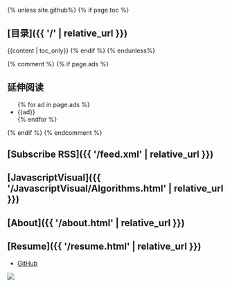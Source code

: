 {% unless site.github%}
{% if page.toc %}
## [目录]({{ '/' | relative_url }})

{{content | toc_only}}
{% endif %}
{% endunless%}

{% comment %}
{% if page.ads %}
## 延伸阅读
<ul>
{% for ad in page.ads %}
  <li>{{ad}}</li>
{% endfor %}
</ul>
{% endif %}
{% endcomment %}

## [Subscribe RSS]({{ '/feed.xml' | relative_url }})

## [JavascriptVisual]({{ '/JavascriptVisual/Algorithms.html' | relative_url }})

## [About]({{ '/about.html' | relative_url }})

## [Resume]({{ '/resume.html' | relative_url }})

- [GitHub](https://github.com/ebxeax)

<a href="https://clustrmaps.com/site/1brtw"  title="Visit tracker"><img src="//www.clustrmaps.com/map_v2.png?d=vt2oDyb3-1Hm-VYhYiVQsKG6bPetsRVrRQJrQUrwp8E&cl=ffffff" /></a>